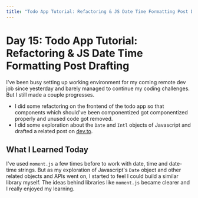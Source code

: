 ```yaml
---
title: "Todo App Tutorial: Refactoring & JS Date Time Formatting Post Drafting"
---
```


# Day 15: Todo App Tutorial: Refactoring & JS Date Time Formatting Post Drafting

I've been busy setting up working environment for my coming remote dev job since yesterday and barely managed to continue my coding challenges. But I still made a couple progresses.

- I did some refactoring on the frontend of the todo app so that components which should've been componentized got componentized properly and unused code got removed.
- I did some exploration about the `Date` and `Intl` objects of Javascript and drafted a related post on [dev.to](https://dev.to/).

## What I Learned Today

I've used `moment.js` a few times before to work with date, time and date-time strings. But as my exploration of Javascript's `Date` object and other related objects and APIs went on, I started to feel I could build a similar library myself. The ideas behind libraries like `moment.js` became clearer and I really enjoyed my learning.